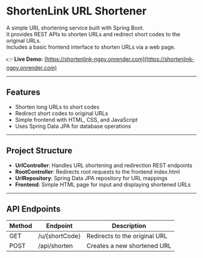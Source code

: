 # ShortenLink URL Shortener

A simple URL shortening service built with Spring Boot.  
It provides REST APIs to shorten URLs and redirect short codes to the original URLs.  
Includes a basic frontend interface to shorten URLs via a web page.

👉 **Live Demo:** [https://shortenlink-ngpy.onrender.com](https://shortenlink-ngpy.onrender.com)

---

## Features

- Shorten long URLs to short codes
- Redirect short codes to original URLs
- Simple frontend with HTML, CSS, and JavaScript
- Uses Spring Data JPA for database operations

---

## Project Structure

- **UrlController**: Handles URL shortening and redirection REST endpoints  
- **RootController**: Redirects root requests to the frontend index.html  
- **UrlRepository**: Spring Data JPA repository for URL mappings  
- **Frontend**: Simple HTML page for input and displaying shortened URLs  

---

## API Endpoints

| Method | Endpoint          | Description                         |
|--------|-------------------|-----------------------------------|
| GET    | /u/{shortCode}    | Redirects to the original URL     |
| POST   | /api/shorten      | Creates a new shortened URL        |
